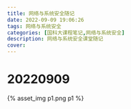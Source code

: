 ```yaml
---
title: 网络与系统安全随记
date: 2022-09-09 19:06:26
tags: 网络与系统安全
categories: [国科大课程笔记,网络与系统安全]
description: 网络与系统安全课堂随记
cover: 
---
```

# 20220909
{% asset_img p1.png p1 %} 
